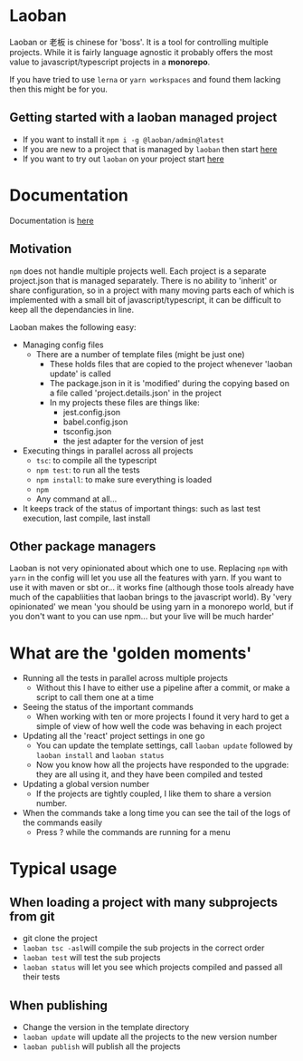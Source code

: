 # Laoban

Laoban or 老板 is chinese for 'boss'. It is a tool for controlling multiple projects. While it is fairly language agnostic it
probably offers the most value to javascript/typescript projects in a __monorepo__.

If you have tried to use `lerna` or `yarn workspaces` and found them lacking then this might be for you.

## Getting started with a laoban managed project
* If you want to install it `npm i -g @laoban/admin@latest`
* If you are new to a project that is managed by `laoban` then start [here](https://laoban-github.github.io/laoban/LAOBAN.EXISTING.html)
* If you want to try out `laoban` on your project start [here](https://laoban-github.github.io/laoban/GETTING.STARTED.html)

# Documentation

Documentation is [here](https://laoban-github.github.io/) 

## Motivation

`npm` does not handle multiple projects well. Each project is a separate project.json that is managed separately. There
is no ability to 'inherit' or share configuration, so in a project with many moving parts each of which is implemented
with a small bit of javascript/typescript, it can be difficult to keep all the dependancies in line.

Laoban makes the following easy:

* Managing config files
    * There are a number of template files (might be just one)
        * These holds files that are copied to the project whenever 'laoban update' is called
        * The package.json in it is 'modified' during the copying based on a file called 'project.details.json' in the
          project
        * In my projects these files are things like:
            * jest.config.json
            * babel.config.json
            * tsconfig.json
            * the jest adapter for the version of jest
* Executing things in parallel across all projects
    * `tsc`: to compile all the typescript
    * `npm test`: to run all the tests
    * `npm install`: to make sure everything is loaded
    * `npm `
    * Any command at all...
* It keeps track of the status of important things: such as last test execution, last compile, last install

## Other package managers

Laoban is not very opinionated about which one to use. Replacing `npm` with `yarn`  in the config will let you use all the features with yarn. If
you want to use it with maven or sbt or... it works fine (although those tools already have much of the capabliities
that laoban brings to the javascript world). By 'very opinionated' we mean 
'you should be using yarn in a monorepo world, but if you don't want to you can use npm... but your 
live will be much harder'

# What are the 'golden moments'

* Running all the tests in parallel across multiple projects
    * Without this I have to either use a pipeline after a commit, or make a script to call them one at a time
* Seeing the status of the important commands
    * When working with ten or more projects I found it very hard to get a simple of view of how well the code was
      behaving in each project
* Updating all the 'react' project settings in one go
    * You can update the template settings, call `laoban update` followed by `laoban install` and `laoban status`
    * Now you know how all the projects have responded to the upgrade: they are all using it, and they have been
      compiled and tested
* Updating a global version number
    * If the projects are tightly coupled, I like them to share a version number.
* When the commands take a long time you can see the tail of the logs of the commands easily
    * Press ? while the commands are running for a menu

# Typical usage

## When loading a project with many subprojects from git

* git clone the project
* `laoban tsc -asl`will compile the sub projects in the correct order
* `laoban test` will test the sub projects
* `laoban status` will let you see which projects compiled and passed all their tests

## When publishing

* Change the version in the template directory
* `laoban update` will update all the projects to the new version number
* `laoban publish` will publish all the projects
